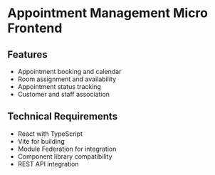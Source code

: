 # Appointment Management Micro Frontend

## Features
- Appointment booking and calendar
- Room assignment and availability
- Appointment status tracking
- Customer and staff association

## Technical Requirements
- React with TypeScript
- Vite for building
- Module Federation for integration
- Component library compatibility
- REST API integration
